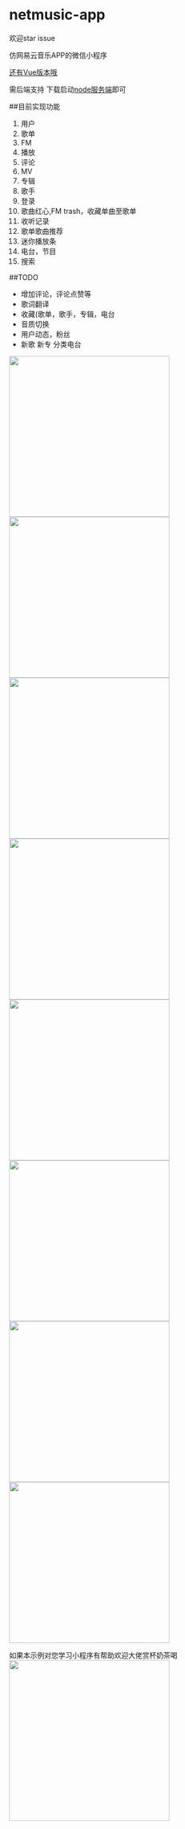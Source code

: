 # netmusic-app
欢迎star issue

仿网易云音乐APP的微信小程序

[还有Vue版本哦](https://github.com/sqaiyan/neteasemusic)

需后端支持
下载启动[node服务端](https://github.com/sqaiyan/netmusic-node)即可

##目前实现功能

1. 用户
2. 歌单
3. FM
4. 播放
5. 评论
6. MV
7. 专辑
8. 歌手
9. 登录
10. 歌曲红心,FM trash，收藏单曲至歌单
11. 收听记录
12. 歌单歌曲推荐
13. 迷你播放条
14. 电台，节目
15. 搜索

##TODO

* 增加评论，评论点赞等 
* 歌词翻译
* 收藏(歌单，歌手，专辑，电台
* 音质切换
* 用户动态，粉丝
* 新歌 新专 分类电台
 
<image width="320" src="http://7vik7b.com1.z0.glb.clouddn.com/IMG_4271.PNG"/>
<image width="320" src="http://7vik7b.com1.z0.glb.clouddn.com/IMG_4279.PNG"/>
<image width="320" src="http://7vik7b.com1.z0.glb.clouddn.com/IMG_4274.PNG"/>
<image width="320" src="http://7vik7b.com1.z0.glb.clouddn.com/IMG_4272.PNG"/>
<image width="320" src="http://7vik7b.com1.z0.glb.clouddn.com/IMG_4276.PNG"/>
<image width="320" src="http://7vik7b.com1.z0.glb.clouddn.com/IMG_4277.PNG"/>
<image width="320" src="http://7vik7b.com1.z0.glb.clouddn.com/IMG_4275.PNG"/>
<image width="320" src="http://7vik7b.com1.z0.glb.clouddn.com/IMG_4273.PNG"/>

如果本示例对您学习小程序有帮助欢迎大佬赏杯奶茶喝
<image width="320" src="http://7vik7b.com1.z0.glb.clouddn.com/MZU%7D0Z%7D_GDRA~W0@$WQSD%5B0.png"/>



